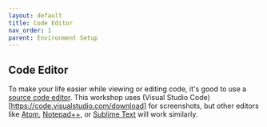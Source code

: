 ```yaml
---
layout: default
title: Code Editor 
nav_order: 1
parent: Environment Setup
---
```


## Code Editor 

To make your life easier while viewing or editing code, it's good to use a [source code editor](https://en.wikipedia.org/wiki/Source_code_editor). This workshop uses (Visual Studio Code)[https://code.visualstudio.com/download] for screenshots, but other editors like [Atom](https://atom.io/), [Notepad++](https://notepad-plus-plus.org/), or [Sublime Text](https://www.sublimetext.com/3) will work similarly.